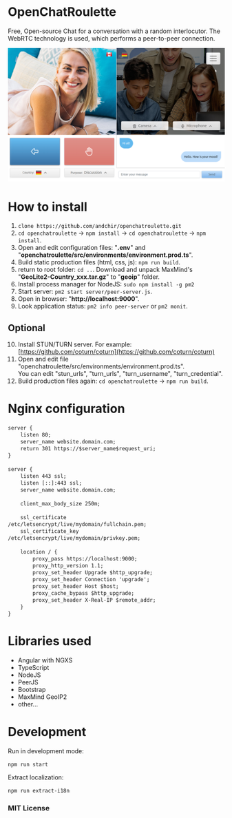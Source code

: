 # OpenChatRoulette

Free, Open-source Chat for a conversation with a random interlocutor. The WebRTC technology is used, which performs a peer-to-peer connection.

![OpenChatRoulette - screenshot #1](https://github.com/andchir/openchatroulette/blob/master/openchatroulette/openchatroulette.png?raw=true "OpenChatRoulette - screenshot #1")

# How to install

1. `clone https://github.com/andchir/openchatroulette.git`
2. `cd openchatroulette` -> `npm install` -> `cd openchatroulette` -> `npm install`.
3. Open and edit configuration files: "**.env**" and "**openchatroulette/src/environments/environment.prod.ts**".
4. Build static production files (html, css, js): `npm run build`.
5. return to root folder: `cd ..`. Download and unpack MaxMind's "**GeoLite2-Country_xxx.tar.gz**" to "**geoip**" folder.
6. Install process manager for NodeJS: `sudo npm install -g pm2`
7. Start server: `pm2 start server/peer-server.js`.
8. Open in browser: "**http://localhost:9000**".
9. Look application status: `pm2 info peer-server` or `pm2 monit`.

## Optional
10. Install STUN/TURN server. For example: [https://github.com/coturn/coturn](https://github.com/coturn/coturn)
11. Open and edit file "openchatroulette/src/environments/environment.prod.ts".  
    You can edit "stun_urls", "turn_urls", "turn_username", "turn_credential".
12. Build production files again: `cd openchatroulette` -> `npm run build`.

# Nginx configuration

~~~
server {
    listen 80;
    server_name website.domain.com;
    return 301 https://$server_name$request_uri;
}

server {
    listen 443 ssl;
    listen [::]:443 ssl;
    server_name website.domain.com;
    
    client_max_body_size 250m;
    
    ssl_certificate          /etc/letsencrypt/live/mydomain/fullchain.pem;
    ssl_certificate_key      /etc/letsencrypt/live/mydomain/privkey.pem;

    location / {
        proxy_pass https://localhost:9000;
        proxy_http_version 1.1;
        proxy_set_header Upgrade $http_upgrade;
        proxy_set_header Connection 'upgrade';
        proxy_set_header Host $host;
        proxy_cache_bypass $http_upgrade;
        proxy_set_header X-Real-IP $remote_addr;
    }
}
~~~

# Libraries used
- Angular with NGXS
- TypeScript
- NodeJS
- PeerJS
- Bootstrap
- MaxMind GeoIP2
- other...

# Development

Run in development mode:
~~~
npm run start
~~~

Extract localization:
~~~
npm run extract-i18n
~~~

### MIT License
